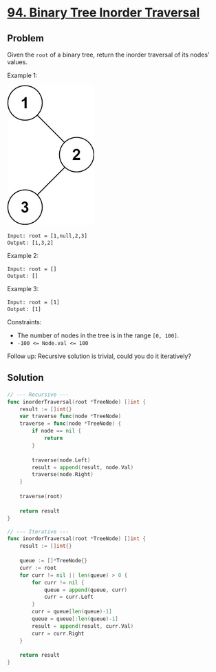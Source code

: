 # [94. Binary Tree Inorder Traversal](https://leetcode.com/problems/binary-tree-inorder-traversal/)

## Problem

Given the `root` of a binary tree, return the inorder traversal of its nodes' values.

Example 1:

![alt text](image.png)

```
Input: root = [1,null,2,3]
Output: [1,3,2]
```

Example 2:

```
Input: root = []
Output: []
```

Example 3:

```
Input: root = [1]
Output: [1]
``` 

Constraints:

- The number of nodes in the tree is in the range `[0, 100]`.
- `-100 <= Node.val <= 100`
 
Follow up: Recursive solution is trivial, could you do it iteratively?

## Solution

```go
// --- Recursive ---
func inorderTraversal(root *TreeNode) []int {
	result := []int{}
	var traverse func(node *TreeNode)
	traverse = func(node *TreeNode) {
		if node == nil {
			return
		}

		traverse(node.Left)
		result = append(result, node.Val)
		traverse(node.Right)
	}

	traverse(root)

	return result
}
```

```go
// --- Iterative ---
func inorderTraversal(root *TreeNode) []int {
	result := []int{}

	queue := []*TreeNode{}
	curr := root
	for curr != nil || len(queue) > 0 {
		for curr != nil {
			queue = append(queue, curr)
			curr = curr.Left
		}
		curr = queue[len(queue)-1]
		queue = queue[:len(queue)-1]
		result = append(result, curr.Val)
		curr = curr.Right
	}

	return result
}
```